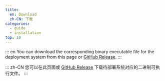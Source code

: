 ```yaml
---
title:
  en: Download
  zh-CN: 下载
categories:
  - guide
  - installation
top: 10
---
```


::: en
You can download the corresponding binary executable file for the deployment system from this page or [GitHub Release](https://github.com/OpenListTeam/OpenList/releases).
:::

::: zh-CN
您可以在此页面或 [GitHub Release](https://github.com/OpenListTeam/OpenList/releases) 下载待部署系统对应的二进制可执行文件。
:::

<OpenListDownload />

